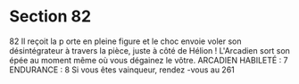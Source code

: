# Section 82

82
Il reçoit la p orte en pleine figure et le choc envoie voler son
désintégrateur à travers la pièce, juste à côté de Hélion !
L'Arcadien sort son épée au moment même où vous dégainez le
vôtre.
ARCADIEN  HABILETÉ  : 7 ENDURANCE  : 8
Si vous êtes vainqueur, rendez -vous au 261